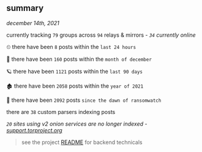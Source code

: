 
## summary
_december 14th, 2021_

currently tracking `79` groups across `94` relays & mirrors - _`34` currently online_

⏲ there have been `8` posts within the `last 24 hours`

🦈 there have been `160` posts within the `month of december`

🪐 there have been `1121` posts within the `last 90 days`

🏚 there have been `2058` posts within the `year of 2021`

🦕 there have been `2092` posts `since the dawn of ransomwatch`

there are `38` custom parsers indexing posts

_`20` sites using v2 onion services are no longer indexed - [support.torproject.org](https://support.torproject.org/onionservices/v2-deprecation/)_

> see the project [README](https://github.com/thetanz/ransomwatch#ransomwatch--) for backend technicals
